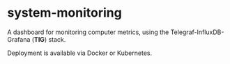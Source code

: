 # system-monitoring

A dashboard for monitoring computer metrics, using the Telegraf-InfluxDB-Grafana (**TIG**) stack.

Deployment is available via Docker or Kubernetes.
